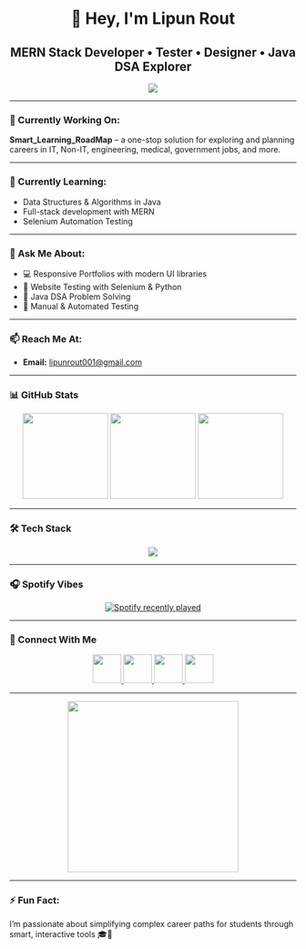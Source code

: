 <h1 align="center">👋 Hey, I'm Lipun Rout</h1>

<h2 align="center">MERN Stack Developer • Tester • Designer • Java DSA Explorer</h2>

<div align="center">
  <img src="https://visitor-badge.laobi.icu/badge?page_id=LipunRout.LipunRout&left_color=darkmagenta" />
</div>

---

### 🔭 Currently Working On:
**Smart_Learning_RoadMap** – a one-stop solution for exploring and planning careers in IT, Non-IT, engineering, medical, government jobs, and more.

---

### 🌱 Currently Learning:
- Data Structures & Algorithms in Java
- Full-stack development with MERN
- Selenium Automation Testing

---

### 💬 Ask Me About:
- 💻 Responsive Portfolios with modern UI libraries
- 🤖 Website Testing with Selenium & Python
- 🧠 Java DSA Problem Solving
- 🧪 Manual & Automated Testing

---

### 📫 Reach Me At:
- **Email:** [lipunrout001@gmail.com](mailto:lipunrout001@gmail.com)

---

### 📊 GitHub Stats

<div align="center">
  <img src="https://github-readme-stats.vercel.app/api?username=LipunRout&show_icons=true&theme=dracula&include_all_commits=true&count_private=true" height="150" />
  <img src="https://streak-stats.demolab.com?user=LipunRout&theme=dracula" height="150" />
  <img src="https://github-readme-stats.vercel.app/api/top-langs/?username=LipunRout&layout=compact&theme=dracula" height="150" />
</div>

---

### 🛠️ Tech Stack

<div align="center">
  <img src="https://skillicons.dev/icons?i=js,react,nodejs,express,mongodb,java,py,c,cpp,php,mysql,aws,selenium,vscode,html,css,bootstrap,github,canva,intellij,pycharm" />
</div>

---

### 🎧 Spotify Vibes

<div align="center">
  <a href="https://open.spotify.com/user/31bmnit76tzis53b3ra5xmhj4ilm">
    <img src="https://spotify-recently-played-readme.vercel.app/api?user=31bmnit76tzis53b3ra5xmhj4ilm&count=1&unique=false" alt="Spotify recently played" />
  </a>
</div>

---

### 🤝 Connect With Me

<div align="center">
  <a href="https://www.linkedin.com/in/lipun-rout-a564b6285/" target="_blank">
    <img src="https://raw.githubusercontent.com/maurodesouza/profile-readme-generator/master/src/assets/icons/social/linkedin/default.svg" width="50" />
  </a>
  <a href="https://x.com/lipunrout65" target="_blank">
    <img src="https://raw.githubusercontent.com/maurodesouza/profile-readme-generator/master/src/assets/icons/social/twitter/default.svg" width="50" />
  </a>
  <a href="https://www.instagram.com/i.lipun_/?hl=en" target="_blank">
    <img src="https://raw.githubusercontent.com/maurodesouza/profile-readme-generator/master/src/assets/icons/social/instagram/default.svg" width="50" />
  </a>
  <a href="mailto:lipunrout001@gmail.com" target="_blank">
    <img src="https://raw.githubusercontent.com/maurodesouza/profile-readme-generator/master/src/assets/icons/social/gmail/default.svg" width="50" />
  </a>
</div>

---

<div align="center">
  <img src="https://media0.giphy.com/media/v1.Y2lkPTc5MGI3NjExMjhkbGY0N3ducWJ1d2wzbzVxNTY5b3ByYnB2b3NnNzczcmhmdHdzaSZlcD12MV9naWZzX3NlYXJjaCZjdD1n/TiRfN8fgoaJlGI9pbn/200.gif" height="300" />
</div>

---

### ⚡ Fun Fact:
I’m passionate about simplifying complex career paths for students through smart, interactive tools 🎓🚀
